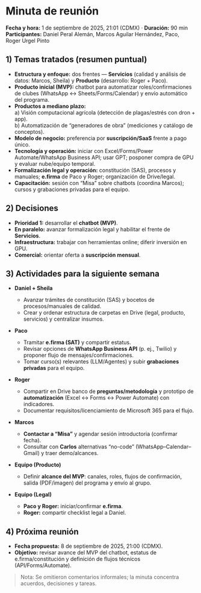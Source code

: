 # Minuta de reunión

**Fecha y hora:** 1 de septiembre de 2025, 21:01 (CDMX) · **Duración:** 90 min  
**Participantes:** Daniel Peral Alemán, Marcos Aguilar Hernández, Paco, Roger Urgel Pinto

## 1) Temas tratados (resumen puntual)
- **Estructura y enfoque:** dos frentes — **Servicios** (calidad y análisis de datos: Marcos, Sheila) y **Producto** (desarrollo: Roger + Paco).
- **Producto inicial (MVP):** chatbot para automatizar roles/confirmaciones de clubes (WhatsApp ↔ Sheets/Forms/Calendar) y envío automático del programa.
- **Productos a mediano plazo:**  
  a) Visión computacional agrícola (detección de plagas/estrés con dron + app).  
  b) Automatización de “generadores de obra” (mediciones y catálogo de conceptos).
- **Modelo de negocio:** preferencia por **suscripción/SaaS** frente a pago único.
- **Tecnología y operación:** iniciar con Excel/Forms/Power Automate/WhatsApp Business API; usar GPT; posponer compra de GPU y evaluar nube/equipo temporal.
- **Formalización legal y operación:** constitución (SAS), procesos y manuales; **e.firma** de Paco y Roger; organización de Drive/legal.
- **Capacitación:** sesión con “Misa” sobre chatbots (coordina Marcos); cursos y grabaciones privadas para el equipo.

## 2) Decisiones
- **Prioridad 1:** desarrollar el **chatbot (MVP)**.  
- **En paralelo:** avanzar formalización legal y habilitar el frente de **Servicios**.  
- **Infraestructura:** trabajar con herramientas online; diferir inversión en GPU.  
- **Comercial:** orientar oferta a **suscripción mensual**.

## 3) Actividades para la siguiente semana
- **Daniel + Sheila**
  - Avanzar trámites de constitución (SAS) y bocetos de procesos/manuales de calidad.
  - Crear y ordenar estructura de carpetas en Drive (legal, producto, servicios) y centralizar insumos.

- **Paco**
  - Tramitar **e.firma (SAT)** y compartir estatus.
  - Revisar opciones de **WhatsApp Business API** (p. ej., Twilio) y proponer flujo de mensajes/confirmaciones.
  - Tomar curso(s) relevantes (LLM/Agentes) y subir **grabaciones privadas** para el equipo.

- **Roger**
  - Compartir en Drive banco de **preguntas/metodología** y prototipo de **automatización** (Excel ↔ Forms ↔ Power Automate) con indicadores.
  - Documentar requisitos/licenciamiento de Microsoft 365 para el flujo.

- **Marcos**
  - **Contactar a “Misa”** y agendar sesión introductoria (confirmar fecha).
  - Consultar con **Carlos** alternativas “no-code” (WhatsApp–Calendar–Gmail) y traer demo/alcances.

- **Equipo (Producto)**
  - Definir **alcance del MVP**: canales, roles, flujos de confirmación, salida (PDF/imagen) del programa y envío al grupo.

- **Equipo (Legal)**
  - **Paco y Roger:** iniciar/confirmar **e.firma**.
  - **Roger:** compartir checklist legal a Daniel.

## 4) Próxima reunión
- **Fecha propuesta:** 8 de septiembre de 2025, 21:00 (CDMX).  
- **Objetivo:** revisar avance del MVP del chatbot, estatus de e.firma/constitución y definición de flujos técnicos (API/Forms/Automate).

> Nota: Se omitieron comentarios informales; la minuta concentra acuerdos, decisiones y tareas.

